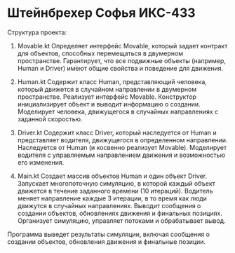 # Штейнбрехер Софья ИКС-433

Структура проекта:

1. Movable.kt
Определяет интерфейс Movable, который задает контракт для объектов, способных перемещаться в двумерном пространстве. Гарантирует, что все подвижные объекты (например, Human и Driver) имеют общие свойства и поведение для движения.

2. Human.kt
Содержит класс Human, представляющий человека, который движется в случайном направлении в двумерном пространстве. Реализует интерфейс Movable. Конструктор инициализирует объект и выводит информацию о создании. Моделирует человека, движущегося в случайных направлениях с заданной скоростью.

3. Driver.kt
Содержит класс Driver, который наследуется от Human и представляет водителя, движущегося в определенном направлении. Наследуется от Human (и косвенно реализует Movable). Моделирует водителя с управляемым направлением движения и возможностью его изменения.

4. Main.kt
Создает массив объектов Human и один объект Driver. Запускает многопоточную симуляцию, в которой каждый объект движется в течение заданного времени (10 итераций). Водитель меняет направление каждые 3 итерации, в то время как люди движутся в случайных направлениях. Выводит сообщения о создании объектов, обновлениях движения и финальных позициях. Организует симуляцию, управляет потоками и обрабатывает вывод.



Программа выведет результаты симуляции, включая сообщения о создании объектов, обновления движения и финальные позиции.
